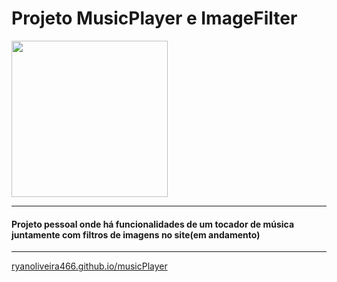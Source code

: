 # Projeto MusicPlayer e ImageFilter

<img src="https://files.oaiusercontent.com/file-NLDPvPABKYfzpDKM3kKeEH?se=2025-02-08T17%3A47%3A51Z&sp=r&sv=2024-08-04&sr=b&rscc=max-age%3D604800%2C%20immutable%2C%20private&rscd=attachment%3B%20filename%3D3061de2c-171b-472d-8d4b-fb7de39eab24.webp&sig=ZPy2lkLUDAxER86kvXKkmbRtFR1kP8kIAVtBGZ8jog8%3D"  width=250>

---

#### Projeto pessoal onde há funcionalidades de um tocador de música juntamente com filtros de imagens no site(em andamento)

---

 



[ryanoliveira466.github.io/musicPlayer](https://ryanoliveira466.github.io/musicPLayer/)
